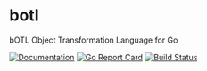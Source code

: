 # botl
bOTL Object Transformation Language for Go

[![Documentation](https://godoc.org/github.com/shoobyban/botl?status.svg)](http://godoc.org/github.com/shoobyban/botl)
[![Go Report Card](https://goreportcard.com/badge/github.com/shoobyban/botl)](https://goreportcard.com/report/github.com/shoobyban/botl)
[![Build Status](https://travis-ci.org/shoobyban/botl.svg?branch=master)](https://travis-ci.org/shoobyban/botl)
